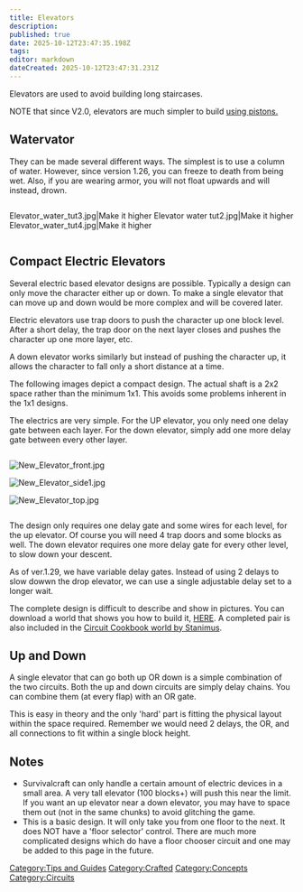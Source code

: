 ```yaml
---
title: Elevators
description: 
published: true
date: 2025-10-12T23:47:35.198Z
tags: 
editor: markdown
dateCreated: 2025-10-12T23:47:31.231Z
---
```


Elevators are used to avoid building long staircases.

NOTE that since V2.0, elevators are much simpler to build [using
pistons.](Piston_Lifts "wikilink")

## Watervator

They can be made several different ways. The simplest is to use a column
of water. However, since version 1.26, you can freeze to death from
being wet. Also, if you are wearing armor, you will not float upwards
and will instead, drown. 

<div style="overflow:hidden">

Elevator_water_tut3.jpg|Make it higher Elevator water tut2.jpg|Make it
higher Elevator_water_tut4.jpg|Make it higher

</div>

## Compact Electric Elevators

Several electric based elevator designs are possible. Typically a design
can only move the character either up or down. To make a single elevator
that can move up and down would be more complex and will be covered
later. 

Electric elevators use trap doors to push the character up one block
level. After a short delay, the trap door on the next layer closes and
pushes the character up one more layer, etc. 

A down elevator works similarly but instead of pushing the character up,
it allows the character to fall only a short distance at a time. 

The following images depict a compact design. The actual shaft is a 2x2
space rather than the minimum 1x1. This avoids some problems inherent in
the 1x1 designs. 

The electrics are very simple. For the UP elevator, you only need one
delay gate between each layer. For the down elevator, simply add one
more delay gate between every other layer.

<div style="overflow:hidden">

![New_Elevator_front.jpg](New_Elevator_front.jpg
"New_Elevator_front.jpg")

![New_Elevator_side1.jpg](New_Elevator_side1.jpg
"New_Elevator_side1.jpg")

![New_Elevator_top.jpg](New_Elevator_top.jpg "New_Elevator_top.jpg")

</div>

The design only requires one delay gate and some wires for each level,
for the up elevator. Of course you will need 4 trap doors and some
blocks as well. The down elevator requires one more delay gate for every
other level, to slow down your descent. 

As of ver.1.29, we have variable delay gates. Instead of using 2 delays
to slow dowwn the drop elevator, we can use a single adjustable delay
set to a longer wait.

The complete design is difficult to describe and show in pictures. You
can download a world that shows you how to build it,
[HERE](https://dl.dropbox.com/s/xn672ecmsbhudpk/Elevators.scworld?dl=1).
A completed pair is also included in the [Circuit Cookbook world by
Stanimus](User_blog:Stanimus/Circuits_Cookbook "wikilink"). 

## Up and Down

A single elevator that can go both up OR down is a simple combination of
the two circuits. Both the up and down circuits are simply delay chains.
You can combine them (at every flap) with an OR gate.

This is easy in theory and the only 'hard' part is fitting the physical
layout within the space required. Remember we would need 2 delays, the
OR, and all connections to fit within a single block height.

## Notes

  - Survivalcraft can only handle a certain amount of electric devices
    in a small area. A very tall elevator (100 blocks+) will push this
    near the limit. If you want an up elevator near a down elevator, you
    may have to space them out (not in the same chunks) to avoid
    glitching the game. 
  - This is a basic design. It will only take you from one floor to the
    next. It does NOT have a 'floor selector' control. There are much
    more complicated designs which do have a floor chooser circuit and
    one may be added to this page in the future.

[Category:Tips and Guides](Category:Tips_and_Guides "wikilink")
[Category:Crafted](Category:Crafted "wikilink")
[Category:Concepts](Category:Concepts "wikilink")
[Category:Circuits](Category:Circuits "wikilink")